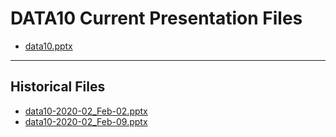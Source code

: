 <!--
This is a machine generated file,
and should not be edited,
as it will be overwritten with future updates.

If you have questions around this process
please contact Scott Cate
-->

# DATA10 Current Presentation Files

- [data10.pptx](https://globaleventcdn.blob.core.windows.net/assets/data/data10/data10.pptx)
---
## Historical Files
- [data10-2020-02_Feb-02.pptx](https://globaleventcdn.blob.core.windows.net/assets/data/data10/data10-2020-02_Feb-02.pptx)
- [data10-2020-02_Feb-09.pptx](https://globaleventcdn.blob.core.windows.net/assets/data/data10/data10-2020-02_Feb-09.pptx)


